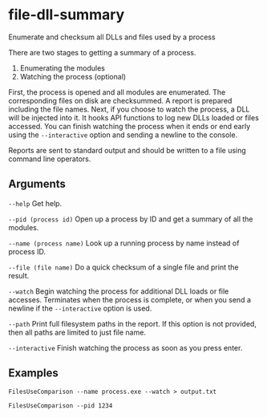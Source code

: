 # file-dll-summary
Enumerate and checksum all DLLs and files used by a process

There are two stages to getting a summary of a process.
1. Enumerating the modules
2. Watching the process (optional)

First, the process is opened and all modules are enumerated.  The corresponding files on disk are checksummed.  A report is prepared including the file names.
Next, if you choose to watch the process, a DLL will be injected into it.  It hooks API functions to log new DLLs loaded or files accessed.  You can finish watching the process when it ends or end early using the `--interactive` option and sending a newline to the console.

Reports are sent to standard output and should be written to a file using command line operators. 

## Arguments

`--help`
Get help.

`--pid (process id)`
Open up a process by ID and get a summary of all the modules.

`--name (process name)`
Look up a running process by name instead of process ID.

`--file (file name)`
Do a quick checksum of a single file and print the result.

`--watch`
Begin watching the process for additional DLL loads or file accesses.  Terminates when the process is complete, or when you send a newline if the `--interactive` option is used.

`--path`
Print full filesystem paths in the report.  If this option is not provided, then all paths are limited to just file name.

`--interactive`
Finish watching the process as soon as you press enter.

## Examples

`FilesUseComparison --name process.exe --watch > output.txt`

`FilesUseComparison --pid 1234`
